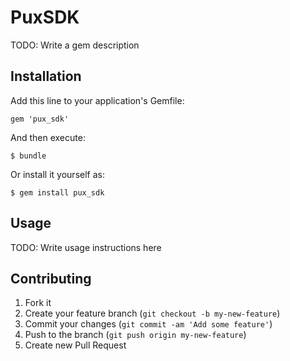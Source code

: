 # PuxSDK

TODO: Write a gem description

## Installation

Add this line to your application's Gemfile:

    gem 'pux_sdk'

And then execute:

    $ bundle

Or install it yourself as:

    $ gem install pux_sdk

## Usage

TODO: Write usage instructions here

## Contributing

1. Fork it
2. Create your feature branch (`git checkout -b my-new-feature`)
3. Commit your changes (`git commit -am 'Add some feature'`)
4. Push to the branch (`git push origin my-new-feature`)
5. Create new Pull Request
